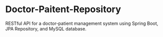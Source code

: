 # Doctor-Paitent-Repository
 RESTful API for a doctor-patient management system using Spring Boot, JPA Repository, and MySQL database.
